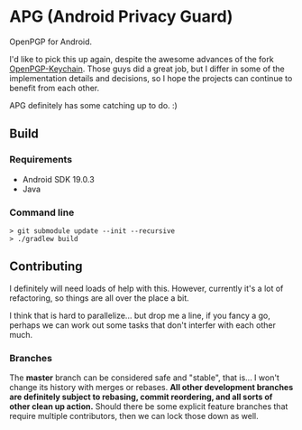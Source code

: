 APG (Android Privacy Guard)
===========================

OpenPGP for Android.

I'd like to pick this up again, despite the awesome advances of the fork
[OpenPGP-Keychain](https://github.com/openpgp-keychain/openpgp-keychain/). Those guys did a
great job, but I differ in some of the implementation details and decisions, so I hope the
projects can continue to benefit from each other.

APG definitely has some catching up to do. :)

## Build

### Requirements

* Android SDK 19.0.3
* Java

### Command line
```
> git submodule update --init --recursive
> ./gradlew build
```

## Contributing
I definitely will need loads of help with this. However, currently it's a lot of refactoring, so
things are all over the place a bit.

I think that is hard to parallelize... but drop me a line, if you fancy a go, perhaps we can work out some tasks that don't interfer with each other much.

### Branches
The **master** branch can be considered safe and "stable", that is... I won't change its history with merges or rebases.
**All other development branches are definitely subject to rebasing, commit reordering, and all sorts of other clean up action.**
Should there be some explicit feature branches that require multiple contributors, then we can lock those down as well.
